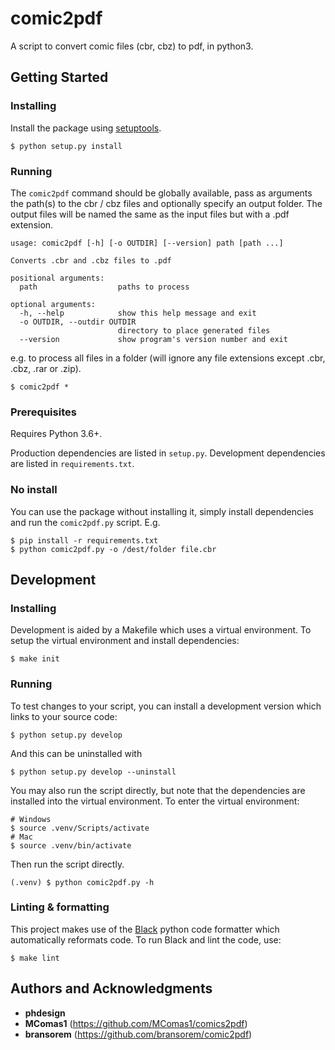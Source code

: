 # comic2pdf
A script to convert comic files (cbr, cbz) to pdf, in python3.

## Getting Started

### Installing

Install the package using [setuptools](https://github.com/pypa/setuptools).

```
$ python setup.py install
```

### Running

The `comic2pdf` command should be globally available, pass as arguments the path(s) to the cbr / cbz files and optionally specify an output folder. The output files will be named the same as the input files but with a .pdf extension.

```
usage: comic2pdf [-h] [-o OUTDIR] [--version] path [path ...]

Converts .cbr and .cbz files to .pdf

positional arguments:
  path                  paths to process

optional arguments:
  -h, --help            show this help message and exit
  -o OUTDIR, --outdir OUTDIR
                        directory to place generated files
  --version             show program's version number and exit
```

e.g. to process all files in a folder (will ignore any file extensions except .cbr, .cbz, .rar or .zip).

```
$ comic2pdf *
```

### Prerequisites

Requires Python 3.6+.

Production dependencies are listed in `setup.py`. Development dependencies are listed in `requirements.txt`.

### No install

You can use the package without installing it, simply install dependencies and run the `comic2pdf.py` script. E.g.

```
$ pip install -r requirements.txt
$ python comic2pdf.py -o /dest/folder file.cbr
```

## Development

### Installing 

Development is aided by a Makefile which uses a virtual environment. To setup the virtual environment and install dependencies:

```
$ make init
```

### Running

To test changes to your script, you can install a development version which links to your source code:

```
$ python setup.py develop
```

And this can be uninstalled with 

```
$ python setup.py develop --uninstall
```

You may also run the script directly, but note that the dependencies are installed into the virtual environment. To enter the virtual environment:

```
# Windows
$ source .venv/Scripts/activate
# Mac
$ source .venv/bin/activate
```

Then run the script directly.

```
(.venv) $ python comic2pdf.py -h
```

### Linting & formatting

This project makes use of the [Black](https://github.com/psf/black) python code formatter which automatically reformats code. To run Black and lint the code, use:

```
$ make lint
```

## Authors and Acknowledgments

* **phdesign**
* **MComas1** (https://github.com/MComas1/comics2pdf)
* **bransorem** (https://github.com/bransorem/comic2pdf)

